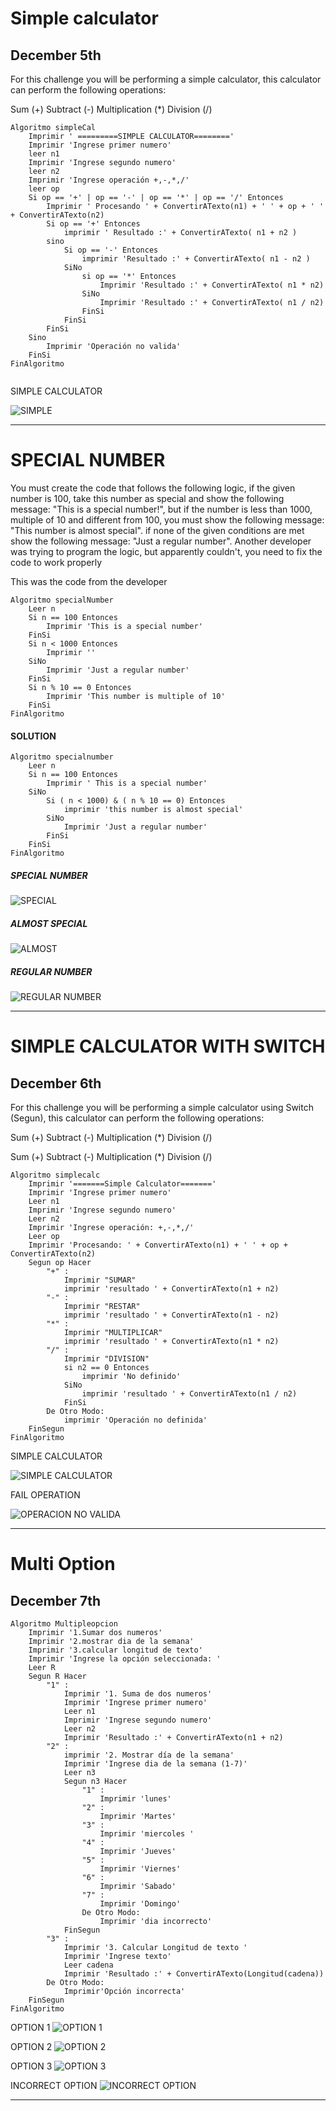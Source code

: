 # Simple calculator

## December 5th

For this challenge you will be performing a simple calculator, this calculator can perform the following operations:

Sum (+)
Subtract (-)
Multiplication (*)
Division (/)

```
Algoritmo simpleCal
	Imprimir ' =========SIMPLE CALCULATOR========'
	Imprimir 'Ingrese primer numero'
	leer n1
	Imprimir 'Ingrese segundo numero'
	leer n2
	Imprimir 'Ingrese operación +,-,*,/'
	leer op
	Si op == '+' | op == '-' | op == '*' | op == '/' Entonces
		Imprimir ' Procesando ' + ConvertirATexto(n1) + ' ' + op + ' ' + ConvertirATexto(n2)
		Si op == '+' Entonces
			imprimir ' Resultado :' + ConvertirATexto( n1 + n2 )
		sino 
			Si op == '-' Entonces
				imprimir 'Resultado :' + ConvertirATexto( n1 - n2 )
			SiNo
				si op == '*' Entonces
					Imprimir 'Resultado :' + ConvertirATexto( n1 * n2)
				SiNo
					Imprimir 'Resultado :' + ConvertirATexto( n1 / n2)
				FinSi
			FinSi
		FinSi
	Sino 
		Imprimir 'Operación no valida'
	FinSi
FinAlgoritmo


```
SIMPLE CALCULATOR

![SIMPLE](https://user-images.githubusercontent.com/119624165/206333241-58d99612-1795-4744-a0f4-e633772c0cab.PNG)

-----------------------

# SPECIAL NUMBER

You must create the code that follows the following logic, if the given number is 100, take this number as special and show the following message: "This is a special number!", but if the number is less than 1000, multiple of 10 and different from 100, you must show the following message: "This number is almost special". if none of the given conditions are met show the following message: "Just a regular number". Another developer was trying to program the logic, but apparently couldn't, you need to fix the code to work properly

This was the code from the developer
```
Algoritmo specialNumber
	Leer n
	Si n == 100 Entonces
		Imprimir 'This is a special number'
	FinSi
	Si n < 1000 Entonces
		Imprimir ''
	SiNo
		Imprimir 'Just a regular number'
	FinSi
	Si n % 10 == 0 Entonces
		Imprimir 'This number is multiple of 10'
	FinSi
FinAlgoritmo
```

#### SOLUTION

```
Algoritmo specialnumber
	Leer n
	Si n == 100 Entonces
		Imprimir ' This is a special number'
	SiNo
		Si ( n < 1000) & ( n % 10 == 0) Entonces
			imprimir 'this number is almost special'
		SiNo
			Imprimir 'Just a regular number'
		FinSi
	FinSi
FinAlgoritmo
```
##### SPECIAL NUMBER
![SPECIAL](https://user-images.githubusercontent.com/119624165/206324194-f9f778b3-3666-4ce2-a077-e7b24f5be237.PNG)

##### ALMOST SPECIAL
![ALMOST](https://user-images.githubusercontent.com/119624165/206324251-baff0c0e-1a8c-4f64-80c7-2c3adaed4e30.PNG)

##### REGULAR NUMBER
![REGULAR NUMBER](https://user-images.githubusercontent.com/119624165/206324295-8d04a9fe-f284-46a5-830b-34684b1633e4.PNG)

-------------------------------------------
# SIMPLE CALCULATOR WITH SWITCH

## December 6th

For this challenge you will be performing a simple calculator using Switch (Segun), this calculator can perform the following operations:

Sum (+)
Subtract (-)
Multiplication (*)
Division (/)

Sum (+)
Subtract (-)
Multiplication (*)
Division (/)

```
Algoritmo simplecalc
	Imprimir '=======Simple Calculator======='
	Imprimir 'Ingrese primer numero'
	Leer n1
	Imprimir 'Ingrese segundo numero'
	Leer n2
	Imprimir 'Ingrese operación: +,-,*,/'
	Leer op
	Imprimir 'Procesando: ' + ConvertirATexto(n1) + ' ' + op + ConvertirATexto(n2)
	Segun op Hacer
		"+" :
			Imprimir "SUMAR" 
			imprimir 'resultado ' + ConvertirATexto(n1 + n2)
		"-" :
			Imprimir "RESTAR" 
			imprimir 'resultado ' + ConvertirATexto(n1 - n2)
		"*" :
			Imprimir "MULTIPLICAR" 
			imprimir 'resultado ' + ConvertirATexto(n1 * n2)
		"/" :
			Imprimir "DIVISION"
			si n2 == 0 Entonces
				imprimir 'No definido'
			SiNo
				imprimir 'resultado ' + ConvertirATexto(n1 / n2)
			FinSi
		De Otro Modo:
			imprimir 'Operación no definida'
	FinSegun
FinAlgoritmo

```
SIMPLE CALCULATOR

![SIMPLE CALCULATOR](https://user-images.githubusercontent.com/119624165/206322168-d5115f47-0c52-4c34-93e2-c8adf4914f20.PNG)

FAIL OPERATION

![OPERACION NO VALIDA](https://user-images.githubusercontent.com/119624165/206322435-b2dbaa25-8464-4a4c-a4a3-ab5ea703c58b.PNG)

---------------------------

# Multi Option

## December 7th

```
Algoritmo Multipleopcion
	Imprimir '1.Sumar dos numeros'
	Imprimir '2.mostrar dia de la semana'
	Imprimir '3.calcular longitud de texto'
	Imprimir 'Ingrese la opción seleccionada: '
	Leer R
	Segun R Hacer 
		"1" : 
			Imprimir '1. Suma de dos numeros'
			Imprimir 'Ingrese primer numero'
			Leer n1
			Imprimir 'Ingrese segundo numero'
			Leer n2
			Imprimir 'Resultado :' + ConvertirATexto(n1 + n2)
		"2" :
			imprimir '2. Mostrar día de la semana'
			Imprimir 'Ingrese dia de la semana (1-7)'
			Leer n3
			Segun n3 Hacer
				"1" : 
					Imprimir 'lunes'
				"2" : 
					Imprimir 'Martes'
				"3" :
					Imprimir 'miercoles '
				"4" :
					Imprimir 'Jueves'
				"5" :
					Imprimir 'Viernes'
				"6" :
					Imprimir 'Sabado'
				"7" :
					Imprimir 'Domingo'
				De Otro Modo:
					Imprimir 'dia incorrecto'
			FinSegun
		"3" :
			Imprimir '3. Calcular Longitud de texto ' 
			Imprimir 'Ingrese texto'
			Leer cadena
			Imprimir 'Resultado :' + ConvertirATexto(Longitud(cadena))
		De Otro Modo: 
			Imprimir'Opción incorrecta'
	FinSegun
FinAlgoritmo
```

OPTION 1
![OPTION 1](https://user-images.githubusercontent.com/119624165/206336138-fa8f8003-6629-4bf9-8169-9a0c8b09a375.PNG)

OPTION 2
![OPTION 2](https://user-images.githubusercontent.com/119624165/206336177-407e9e8b-e0de-4515-a44a-7989f104cb9e.PNG)

OPTION 3
![OPTION 3](https://user-images.githubusercontent.com/119624165/206336232-43f42996-01de-4e85-8b24-69715bf003b4.PNG)

INCORRECT OPTION
![INCORRECT OPTION](https://user-images.githubusercontent.com/119624165/206336429-05151c0e-a1cc-43c2-8435-eddc2571ccde.PNG)

-----------------------------------


